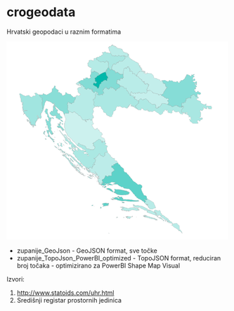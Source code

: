 # crogeodata
Hrvatski geopodaci u raznim formatima

![alt tag](https://github.com/rodik/crogeodata/blob/master/zupanije.png)

* zupanije_GeoJson - GeoJSON format, sve točke
* zupanije_TopoJson_PowerBI_optimized - TopoJSON format, reduciran broj točaka - optimizirano za PowerBI Shape Map Visual

Izvori:
1. http://www.statoids.com/uhr.html
2. Središnji registar prostornih jedinica
